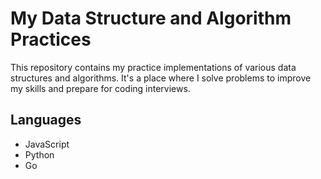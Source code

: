 # My Data Structure and Algorithm Practices

This repository contains my practice implementations of various data structures and algorithms. It's a place where I solve problems to improve my skills and prepare for coding interviews.

## Languages
- JavaScript
- Python
- Go